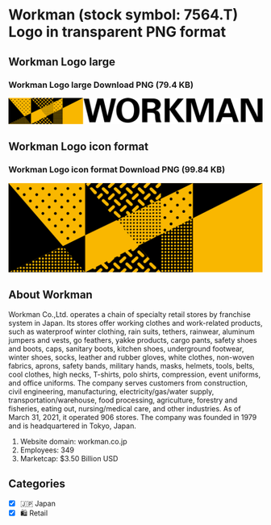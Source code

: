 # Workman (stock symbol: 7564.T) Logo in transparent PNG format

## Workman Logo large

### Workman Logo large Download PNG (79.4 KB)

![Workman Logo large Download PNG (79.4 KB)](/img/orig/7564.T_BIG-b8ca914d.png)

## Workman Logo icon format

### Workman Logo icon format Download PNG (99.84 KB)

![Workman Logo icon format Download PNG (99.84 KB)](/img/orig/7564.T-14c2bd8f.png)

## About Workman

Workman Co.,Ltd. operates a chain of specialty retail stores by franchise system in Japan. Its stores offer working clothes and work-related products, such as waterproof winter clothing, rain suits, tethers, rainwear, aluminum jumpers and vests, go feathers, yakke products, cargo pants, safety shoes and boots, caps, sanitary boots, kitchen shoes, underground footwear, winter shoes, socks, leather and rubber gloves, white clothes, non-woven fabrics, aprons, safety bands, military hands, masks, helmets, tools, belts, cool clothes, high necks, T-shirts, polo shirts, compression, event uniforms, and office uniforms. The company serves customers from construction, civil engineering, manufacturing, electricity/gas/water supply, transportation/warehouse, food processing, agriculture, forestry and fisheries, eating out, nursing/medical care, and other industries. As of March 31, 2021, it operated 906 stores. The company was founded in 1979 and is headquartered in Tokyo, Japan.

1. Website domain: workman.co.jp
2. Employees: 349
3. Marketcap: $3.50 Billion USD


## Categories
- [x] 🇯🇵 Japan
- [x] 🛍️ Retail
